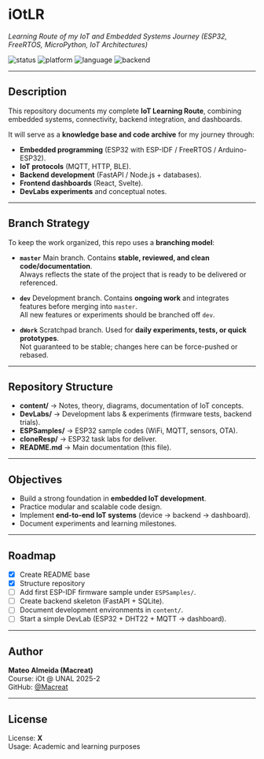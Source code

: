 # iOtLR

_Learning Route of my IoT and Embedded Systems Journey (ESP32, FreeRTOS, MicroPython, IoT Architectures)_

![status](https://img.shields.io/badge/status-active-brightgreen)
![platform](https://img.shields.io/badge/platform-ESP32-blue)
![language](https://img.shields.io/badge/language-C%2FC%2B%2B%2FPython-green)
![backend](https://img.shields.io/badge/backend-FastAPI%2FNode.js-orange)

---

## Description

This repository documents my complete **IoT Learning Route**, combining  
embedded systems, connectivity, backend integration, and dashboards.

It will serve as a **knowledge base and code archive** for my journey through:

- **Embedded programming** (ESP32 with ESP-IDF / FreeRTOS / Arduino-ESP32).
- **IoT protocols** (MQTT, HTTP, BLE).
- **Backend development** (FastAPI / Node.js + databases).
- **Frontend dashboards** (React, Svelte).
- **DevLabs experiments** and conceptual notes.

---

## Branch Strategy

To keep the work organized, this repo uses a **branching model**:

- **`master`**
  Main branch. Contains **stable, reviewed, and clean code/documentation**.  
  Always reflects the state of the project that is ready to be delivered or referenced.

- **`dev`**
  Development branch. Contains **ongoing work** and integrates features before merging into `master`.  
  All new features or experiments should be branched off `dev`.

- **`dWork`**
  Scratchpad branch. Used for **daily experiments, tests, or quick prototypes**.  
  Not guaranteed to be stable; changes here can be force-pushed or rebased.

---

## Repository Structure

- **content/** → Notes, theory, diagrams, documentation of IoT concepts.
- **DevLabs/** → Development labs & experiments (firmware tests, backend trials).
- **ESPSamples/** → ESP32 sample codes (WiFi, MQTT, sensors, OTA).
- **cloneResp/** -> ESP32 task labs for deliver.
- **README.md** → Main documentation (this file).

---

## Objectives

- Build a strong foundation in **embedded IoT development**.
- Practice modular and scalable code design.
- Implement **end-to-end IoT systems** (device → backend → dashboard).
- Document experiments and learning milestones.

---

## Roadmap

- [x] Create README base
- [x] Structure repository
- [ ] Add first ESP-IDF firmware sample under `ESPSamples/`.
- [ ] Create backend skeleton (FastAPI + SQLite).
- [ ] Document development environments in `content/`.
- [ ] Start a simple DevLab (ESP32 + DHT22 + MQTT → dashboard).

---

## Author

**Mateo Almeida (Macreat)**  
Course: iOt @ UNAL 2025-2  
GitHub: [@Macreat](https://github.com/Macreat)

---

## License

License: **X**  
Usage: Academic and learning purposes
